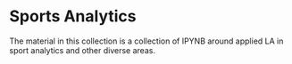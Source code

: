 # Sports Analytics
The material in this collection is a collection of IPYNB around applied LA in sport analytics and other diverse areas. 
